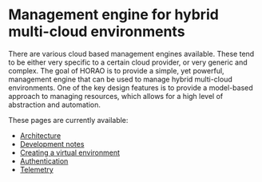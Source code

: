 # Management engine for hybrid multi-cloud environments

There are various cloud based management engines available. These tend to be either very specific to a certain cloud provider, or very generic and complex. The goal of HORAO is to provide a simple, yet powerful, management engine that can be used to manage hybrid multi-cloud environments. One of the key design features is to provide a model-based approach to managing resources, which allows for a high level of abstraction and automation.

These pages are currently available:
- [Architecture](./Architecture.md)
- [Development notes](./Development.md)
- [Creating a virtual environment](./CreateVirtualEnv.md)
- [Authentication](./Authentication.md)
- [Telemetry](./Telemetry.md)
